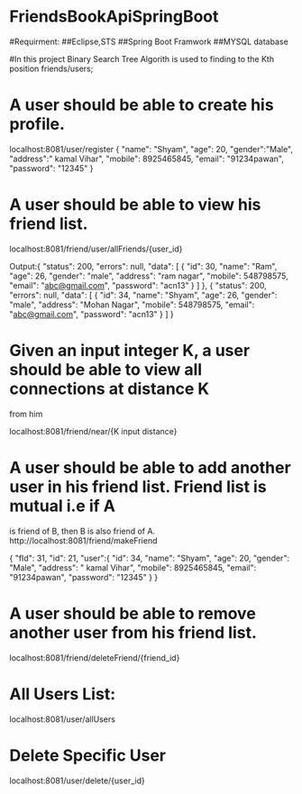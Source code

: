# FriendsBookApiSpringBoot
#Requirment:
##Eclipse,STS
##Spring Boot Framwork
##MYSQL database

#In this project Binary Search Tree Algorith is used to finding to the Kth position friends/users;

# A user should be able to create his profile. 
localhost:8081/user/register
{
	"name": "Shyam",
            "age": 20,
            "gender":"Male",
            "address":" kamal Vihar",
            "mobile": 8925465845,
            "email": "91234pawan",
            "password": "12345"
}


# A user should be able to view his friend list. 
localhost:8081/friend/user/allFriends/{user_id}

Output:{
    "status": 200,
    "errors": null,
    "data": [
        {
            "id": 30,
            "name": "Ram",
            "age": 26,
            "gender": "male",
            "address": "ram nagar",
            "mobile": 548798575,
            "email": "abc@gmail.com",
            "password": "acn13"
        }
    ]
},
{
    "status": 200,
    "errors": null,
    "data": [
        {
            "id": 34,
            "name": "Shyam",
            "age": 26,
            "gender": "male",
            "address": "Mohan Nagar",
            "mobile": 548798575,
            "email": "abc@gmail.com",
            "password": "acn13"
        }
    ]
}

# Given an input integer K, a user should be able to view all connections at distance K 
from him

localhost:8081/friend/near/{K input distance}


# A user should be able to add another user in his friend list. Friend list is mutual i.e if A 
is friend of B, then B is also friend of A.
http://localhost:8081/friend/makeFriend

{
    "fId": 31,
    "id": 21,
    "user":{
            "id": 34,
            "name": "Shyam",
            "age": 20,
            "gender": "Male",
            "address": " kamal Vihar",
            "mobile": 8925465845,
            "email": "91234pawan",
            "password": "12345"
    }
}

 # A user should be able to remove another user from his friend list. 
localhost:8081/friend/deleteFriend/{friend_id}

# All Users List:
localhost:8081/user/allUsers

# Delete Specific User
localhost:8081/user/delete/{user_id}


